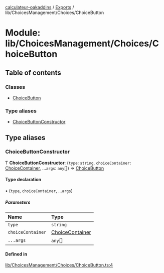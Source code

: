 [calculateur-oakaddins](../README.md) / [Exports](../modules.md) / lib/ChoicesManagement/Choices/ChoiceButton

# Module: lib/ChoicesManagement/Choices/ChoiceButton

## Table of contents

### Classes

- [ChoiceButton](../classes/lib_choicesmanagement_choices_choicebutton.choicebutton.md)

### Type aliases

- [ChoiceButtonConstructor](lib_choicesmanagement_choices_choicebutton.md#choicebuttonconstructor)

## Type aliases

### ChoiceButtonConstructor

Ƭ **ChoiceButtonConstructor**: (`type`: `string`, `choiceContainer`: [ChoiceContainer](../classes/lib_choicesmanagement_choices_choicecontainer.choicecontainer.md), ...`args`: `any`[]) => [ChoiceButton](../classes/lib_choicesmanagement_choices_choicebutton.choicebutton.md)

#### Type declaration

• (`type`, `choiceContainer`, ...`args`)

##### Parameters

| Name | Type |
| :------ | :------ |
| `type` | `string` |
| `choiceContainer` | [ChoiceContainer](../classes/lib_choicesmanagement_choices_choicecontainer.choicecontainer.md) |
| `...args` | `any`[] |

#### Defined in

[lib/ChoicesManagement/Choices/ChoiceButton.ts:4](https://github.com/P0ulpy/Configurateur-OakAddins/blob/af13efb/src/lib/ChoicesManagement/Choices/ChoiceButton.ts#L4)
